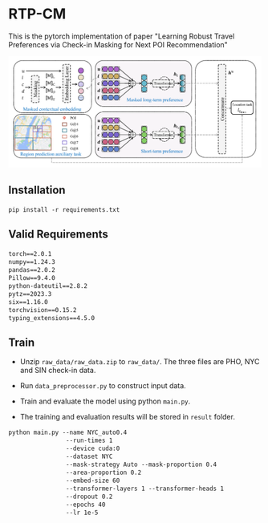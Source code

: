 # RTP-CM

This is the pytorch implementation of paper "Learning Robust Travel Preferences via Check-in Masking for Next POI
Recommendation"

![model](figure/model.png)

## Installation

```
pip install -r requirements.txt
```

## Valid Requirements

```
torch==2.0.1
numpy==1.24.3
pandas==2.0.2
Pillow==9.4.0
python-dateutil==2.8.2
pytz==2023.3
six==1.16.0
torchvision==0.15.2
typing_extensions==4.5.0
```

## Train

- Unzip `raw_data/raw_data.zip` to `raw_data/`. The three files are PHO, NYC and SIN check-in data.

- Run `data_preprocessor.py` to construct input data.

- Train and evaluate the model using python `main.py`.

- The training and evaluation results will be stored in `result` folder.

```
python main.py --name NYC_auto0.4
                --run-times 1
                --device cuda:0
                --dataset NYC
                --mask-strategy Auto --mask-proportion 0.4
                --area-proportion 0.2
                --embed-size 60 
                --transformer-layers 1 --transformer-heads 1
                --dropout 0.2
                --epochs 40
                --lr 1e-5
```
